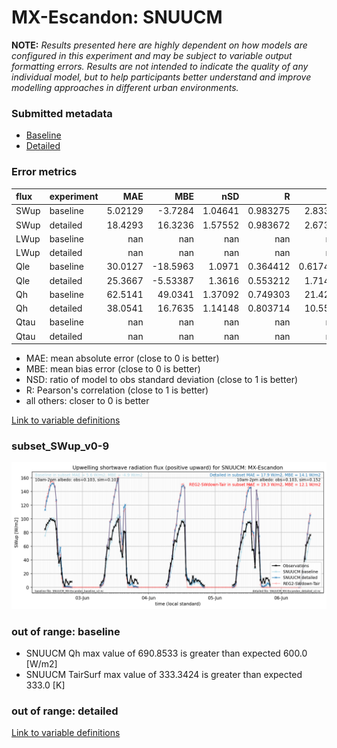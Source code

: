 # MX-Escandon: SNUUCM

**NOTE:** *Results presented here are highly dependent on how models are configured in this experiment and may be subject to variable output formatting errors. Results are not intended to indicate the quality of any individual model, but to help participants better understand and improve modelling approaches in different urban environments.*

### Submitted metadata

- [Baseline](SNUUCM_MX-Escandon_baseline_attrs.md)
- [Detailed](SNUUCM_MX-Escandon_detailed_attrs.md)

### Error metrics

| flux   | experiment   |       MAE |       MBE |       nSD |          R |        5th |      95th |      RMSE |      cRMSE |      AMBE |      1-nSD |         1-R |   nSkewness |   nKurtosis |    Overlap |
|:-------|:-------------|----------:|----------:|----------:|-----------:|-----------:|----------:|----------:|-----------:|----------:|-----------:|------------:|------------:|------------:|-----------:|
| SWup   | baseline     |   5.02129 |  -3.7284  |   1.04641 |   0.983275 |   2.83339  |   1.76604 |   6.93109 |   0.192762 |   3.7284  |   0.046415 |   0.0167251 |    0.67766  |   0.0140616 |   0.136683 |
| SWup   | detailed     |  18.4293  |  16.3236  |   1.57552 |   0.983672 |   2.67395  |  48.8675  |  24.8605  |   0.618602 |  16.3236  |   0.575517 |   0.0163278 |    0.750149 |   0.025267  |   0.242527 |
| LWup   | baseline     | nan       | nan       | nan       | nan        | nan        | nan       | nan       | nan        | nan       | nan        | nan         |  nan        | nan         | nan        |
| LWup   | detailed     | nan       | nan       | nan       | nan        | nan        | nan       | nan       | nan        | nan       | nan        | nan         |  nan        | nan         | nan        |
| Qle    | baseline     |  30.0127  | -18.5963  |   1.0971  |   0.364412 |   0.617491 |  39.8428  |  46.9935  |   1.18492  |  18.5963  |   0.097097 |   0.635588  |    1.84165  |   3.81988   |   0.557467 |
| Qle    | detailed     |  25.3667  |  -5.53387 |   1.3616  |   0.553212 |   1.71441  |  26.8971  |  42.6394  |   1.1608   |   5.53387 |   0.361599 |   0.446788  |    0.621793 |   0.734359  |   0.455505 |
| Qh     | baseline     |  62.5141  |  49.0341  |   1.37092 |   0.749303 |  21.4222   | 117.524   |  85.9629  |   0.90827  |  49.0341  |   0.370923 |   0.250697  |    0.109551 |   0.549865  |   0.401703 |
| Qh     | detailed     |  38.0541  |  16.7635  |   1.14148 |   0.803714 |  10.5573   |  49.1581  |  55.767   |   0.6842   |  16.7635  |   0.141479 |   0.196286  |    0.152791 |   0.648216  |   0.279088 |
| Qtau   | baseline     | nan       | nan       | nan       | nan        | nan        | nan       | nan       | nan        | nan       | nan        | nan         |  nan        | nan         | nan        |
| Qtau   | detailed     | nan       | nan       | nan       | nan        | nan        | nan       | nan       | nan        | nan       | nan        | nan         |  nan        | nan         | nan        |

 - MAE: mean absolute error (close to 0 is better)
 - MBE: mean bias error (close to 0 is better)
 - NSD: ratio of model to obs standard deviation (close to 1 is better)
 - R: Pearson's correlation (close to 1 is better)
 - all others: closer to 0 is better

[Link to variable definitions](../modelattrs/variable_definitions.md)

### <a name="subset_swup_v0-9"></a>subset_SWup_v0-9
[![SNUUCM_MX-Escandon_subset_SWup_v0-9.png](SNUUCM_MX-Escandon_subset_SWup_v0-9.png)](SNUUCM_MX-Escandon_subset_SWup_v0-9.png)

### out of range: baseline

 - SNUUCM Qh max value of 690.8533 is greater than expected 600.0 [W/m2]
 - SNUUCM TairSurf max value of 333.3424 is greater than expected 333.0 [K]

### out of range: detailed



[Link to variable definitions](../modelattrs/variable_definitions.md)

